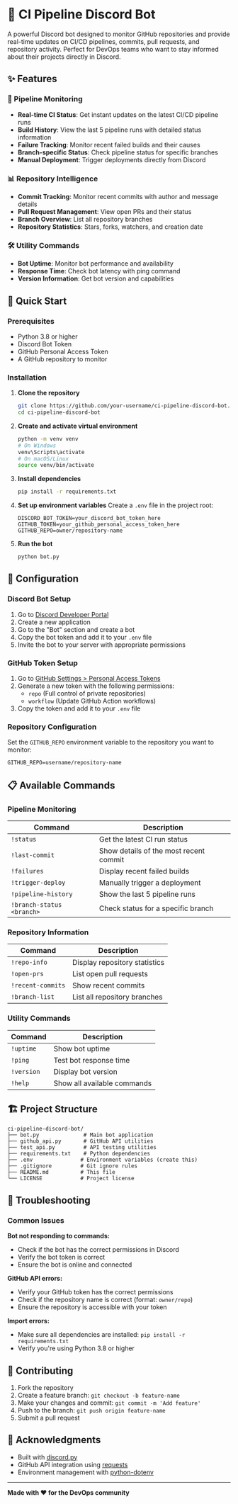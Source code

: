 # 🤖 CI Pipeline Discord Bot

A powerful Discord bot designed to monitor GitHub repositories and provide real-time updates on CI/CD pipelines, commits, pull requests, and repository activity. Perfect for DevOps teams who want to stay informed about their projects directly in Discord.

## ✨ Features

### 🔄 Pipeline Monitoring
- **Real-time CI Status**: Get instant updates on the latest CI/CD pipeline runs
- **Build History**: View the last 5 pipeline runs with detailed status information
- **Failure Tracking**: Monitor recent failed builds and their causes
- **Branch-specific Status**: Check pipeline status for specific branches
- **Manual Deployment**: Trigger deployments directly from Discord

### 📊 Repository Intelligence
- **Commit Tracking**: Monitor recent commits with author and message details
- **Pull Request Management**: View open PRs and their status
- **Branch Overview**: List all repository branches
- **Repository Statistics**: Stars, forks, watchers, and creation date

### 🛠️ Utility Commands
- **Bot Uptime**: Monitor bot performance and availability
- **Response Time**: Check bot latency with ping command
- **Version Information**: Get bot version and capabilities

## 🚀 Quick Start

### Prerequisites
- Python 3.8 or higher
- Discord Bot Token
- GitHub Personal Access Token
- A GitHub repository to monitor

### Installation

1. **Clone the repository**
   ```bash
   git clone https://github.com/your-username/ci-pipeline-discord-bot.git
   cd ci-pipeline-discord-bot
   ```

2. **Create and activate virtual environment**
   ```bash
   python -m venv venv
   # On Windows
   venv\Scripts\activate
   # On macOS/Linux
   source venv/bin/activate
   ```

3. **Install dependencies**
   ```bash
   pip install -r requirements.txt
   ```

4. **Set up environment variables**
   Create a `.env` file in the project root:
   ```env
   DISCORD_BOT_TOKEN=your_discord_bot_token_here
   GITHUB_TOKEN=your_github_personal_access_token_here
   GITHUB_REPO=owner/repository-name
   ```

5. **Run the bot**
   ```bash
   python bot.py
   ```

## 🔧 Configuration

### Discord Bot Setup
1. Go to [Discord Developer Portal](https://discord.com/developers/applications)
2. Create a new application
3. Go to the "Bot" section and create a bot
4. Copy the bot token and add it to your `.env` file
5. Invite the bot to your server with appropriate permissions

### GitHub Token Setup
1. Go to [GitHub Settings > Personal Access Tokens](https://github.com/settings/tokens)
2. Generate a new token with the following permissions:
   - `repo` (Full control of private repositories)
   - `workflow` (Update GitHub Action workflows)
3. Copy the token and add it to your `.env` file

### Repository Configuration
Set the `GITHUB_REPO` environment variable to the repository you want to monitor:
```env
GITHUB_REPO=username/repository-name
```

## 📋 Available Commands

### Pipeline Monitoring
| Command | Description |
|---------|-------------|
| `!status` | Get the latest CI run status |
| `!last-commit` | Show details of the most recent commit |
| `!failures` | Display recent failed builds |
| `!trigger-deploy` | Manually trigger a deployment |
| `!pipeline-history` | Show the last 5 pipeline runs |
| `!branch-status <branch>` | Check status for a specific branch |

### Repository Information
| Command | Description |
|---------|-------------|
| `!repo-info` | Display repository statistics |
| `!open-prs` | List open pull requests |
| `!recent-commits` | Show recent commits |
| `!branch-list` | List all repository branches |

### Utility Commands
| Command | Description |
|---------|-------------|
| `!uptime` | Show bot uptime |
| `!ping` | Test bot response time |
| `!version` | Display bot version |
| `!help` | Show all available commands |

## 🏗️ Project Structure

```
ci-pipeline-discord-bot/
├── bot.py              # Main bot application
├── github_api.py       # GitHub API utilities
├── test_api.py         # API testing utilities
├── requirements.txt    # Python dependencies
├── .env               # Environment variables (create this)
├── .gitignore         # Git ignore rules
├── README.md          # This file
└── LICENSE            # Project license
```

## 🐛 Troubleshooting

### Common Issues

**Bot not responding to commands:**
- Check if the bot has the correct permissions in Discord
- Verify the bot token is correct
- Ensure the bot is online and connected

**GitHub API errors:**
- Verify your GitHub token has the correct permissions
- Check if the repository name is correct (format: `owner/repo`)
- Ensure the repository is accessible with your token

**Import errors:**
- Make sure all dependencies are installed: `pip install -r requirements.txt`
- Verify you're using Python 3.8 or higher

## 🤝 Contributing

1. Fork the repository
2. Create a feature branch: `git checkout -b feature-name`
3. Make your changes and commit: `git commit -m 'Add feature'`
4. Push to the branch: `git push origin feature-name`
5. Submit a pull request


## 🙏 Acknowledgments

- Built with [discord.py](https://discordpy.readthedocs.io/)
- GitHub API integration using [requests](https://requests.readthedocs.io/)
- Environment management with [python-dotenv](https://github.com/theskumar/python-dotenv)

---

**Made with ❤️ for the DevOps community**
